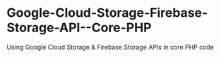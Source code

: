 # Google-Cloud-Storage-Firebase-Storage-API--Core-PHP
Using Google Cloud Storage &amp; Firebase Storage APIs in core PHP code
